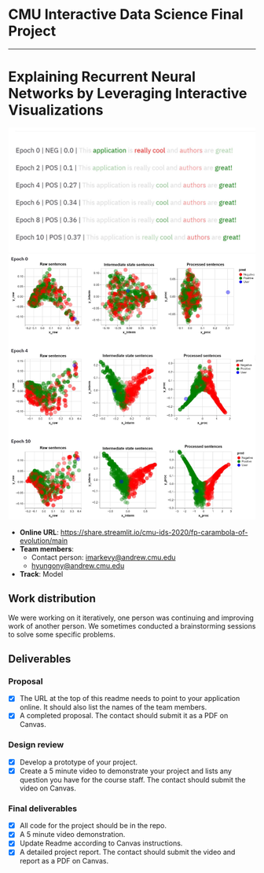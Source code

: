 # CMU Interactive Data Science Final Project
----------------------

# Explaining Recurrent Neural Networks by Leveraging Interactive Visualizations

<p float="middle">
  <img src="/tr1.JPG" width="600" />
  <img src="/tr2.JPG" width="600" />
</p>


* **Online URL**: https://share.streamlit.io/cmu-ids-2020/fp-carambola-of-evolution/main
* **Team members**:
  * Contact person: imarkevy@andrew.cmu.edu
  * hyungony@andrew.cmu.edu
* **Track**: Model

## Work distribution

We were working on it iteratively, one person was continuing and improving work of another person. We sometimes conducted a brainstorming sessions to solve some specific problems.

## Deliverables

### Proposal

- [x] The URL at the top of this readme needs to point to your application online. It should also list the names of the team members.
- [x] A completed proposal. The contact should submit it as a PDF on Canvas.

### Design review

- [x] Develop a prototype of your project.
- [x] Create a 5 minute video to demonstrate your project and lists any question you have for the course staff. The contact should submit the video on Canvas.

### Final deliverables

- [x] All code for the project should be in the repo.
- [x] A 5 minute video demonstration.
- [x] Update Readme according to Canvas instructions.
- [x] A detailed project report. The contact should submit the video and report as a PDF on Canvas.
